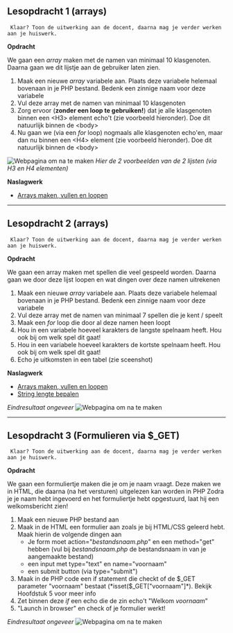 ## Lesopdracht 1 (arrays)

`` Klaar? Toon de uitwerking aan de docent, daarna mag je verder werken aan je huiswerk.``

**Opdracht**

We gaan een *array* maken met de namen van minimaal 10 klasgenoten. Daarna gaan we dit lijstje aan de gebruiker laten zien.

1. Maak een nieuwe *array* variabele aan. Plaats deze variabele helemaal bovenaan in je PHP bestand. Bedenk een zinnige naam voor deze variabele
2. Vul deze array met de namen van minimaal 10 klasgenoten
3. Zorg ervoor (**zonder een loop te gebruiken!**) dat je alle klasgenoten binnen een &lt;H3&gt; element echo't (zie voorbeeld hieronder). Doe dit natuurlijk binnen de &lt;body&gt;
4. Nu gaan we (via een *for* loop) nogmaals alle klasgenoten echo'en, maar dan nu binnen een &lt;H4&gt; element (zie voorbeeld hieronder). Doe dit natuurlijk binnen de &lt;body&gt;

![Webpagina om na te maken](https://raw.githubusercontent.com/ictacademiekw1c/opdrachten-repository/master/php/productie/afbeeldingen/Lesopdracht1.png)
*Hier de 2 voorbeelden van de 2 lijsten (via H3 en H4 elementen)*


**Naslagwerk**
- <a href="http://www.w3schools.com/php/php_arrays.asp" target="_blank">Arrays maken, vullen en loopen</a>

---

## Lesopdracht 2 (arrays)

`` Klaar? Toon de uitwerking aan de docent, daarna mag je verder werken aan je huiswerk.``

**Opdracht**

We gaan een array maken met spellen die veel gespeeld worden. Daarna gaan we door deze lijst loopen en wat dingen over deze namen uitrekenen

1. Maak een nieuwe *array* variabele aan. Plaats deze variabele helemaal bovenaan in je PHP bestand. Bedenk een zinnige naam voor deze variabele
2. Vul deze array met de namen van minimaal 7 spellen die je kent / speelt
3. Maak een *for* loop die door al deze namen heen loopt
4. Hou in een variabele hoeveel karakters de langste spelnaam heeft. Hou ook bij om welk spel dit gaat!
5. Hou in een variabele hoeveel karakters de kortste spelnaam heeft. Hou ook bij om welk spel dit gaat! 
6. Echo je uitkomsten in een tabel (zie sceenshot)

**Naslagwerk**
- <a href="http://www.w3schools.com/php/php_arrays.asp" target="_blank">Arrays maken, vullen en loopen</a>
- <a href="http://www.w3schools.com/php/func_string_strlen.asp" tabel="_blank">String lengte bepalen</a>

*Eindresultaat ongeveer*
![Webpagina om na te maken](https://raw.githubusercontent.com/ictacademiekw1c/opdrachten-repository/master/php/productie/afbeeldingen/Lesopdracht2.png)

---

## Lesopdracht 3 (Formulieren via $_GET)

`` Klaar? Toon de uitwerking aan de docent, daarna mag je verder werken aan je huiswerk.``

**Opdracht**

We gaan een formuliertje maken die je om je naam vraagt. Deze maken we in HTML, die daarna (na het versturen) uitgelezen kan worden in PHP
Zodra je je naam hebt ingevoerd en het formuliertje hebt opgestuurd, laat hij een welkomsbericht zien!

1. Maak een nieuwe PHP bestand aan
2. Maak in de HTML een formulier aan zoals je bij HTML/CSS geleerd hebt. Maak hierin de volgende dingen aan
	- Je form moet action="*bestandsnaam.php*" en een method="get" hebben (vul bij *bestandsnaam.php* de bestandsnaam in van je aangemaakte bestand)
	- een input met type="text" en name="voornaam"
	- een submit button (via type="submit")
3. Maak in de PHP code een if statement die checkt of de $_GET parameter "voornaam" bestaat (*isset($_GET["voornaam"]*). Bekijk Hoofdstuk 5 voor meer info
4. Zet binnen deze *if* een echo die de zin echo't "Welkom *voornaam*"
5. "Launch in browser" en check of je formulier werkt!

*Eindresultaat ongeveer*
![Webpagina om na te maken](https://raw.githubusercontent.com/ictacademiekw1c/opdrachten-repository/master/php/productie/afbeeldingen/Lesopdracht3.png)

